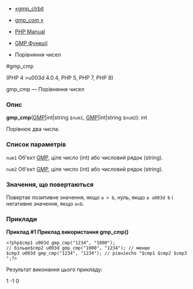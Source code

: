 - [«gmp_clrbit](function.gmp-clrbit.md)
- [gmp_com »](function.gmp-com.md)

- [PHP Manual](index.md)
- [GMP Функції](ref.gmp.md)
- Порівняння чисел

#gmp_cmp

(PHP 4 \>u003d 4.0.4, PHP 5, PHP 7, PHP 8)

gmp_cmp — Порівняння чисел

### Опис

**gmp_cmp**([GMP](class.gmp.md)\|int\|string `$num1`,
[GMP](class.gmp.md)\|int\|string `$num2`): int

Порівнює два числа.

### Список параметрів

`num1`
Об'єкт [GMP](class.gmp.md), ціле число (int) або числовий рядок
(string).

`num2`
Об'єкт [GMP](class.gmp.md), ціле число (int) або числовий рядок
(string).

### Значення, що повертаються

Повертає позитивне значення, якщо `a > b`, нуль, якщо `a u003d b` і
негативне значення, якщо `a<b`.

### Приклади

**Приклад #1 Приклад використання **gmp_cmp()****

`<?php$cmp1 u003d gmp_cmp("1234", "1000"); // більше$cmp2 u003d gmp_cmp("1000", "1234"); // менше $cmp3 u003d gmp_cmp("1234", "1234"); // рівніecho "$cmp1 $cmp2 $cmp3
";?> `

Результат виконання цього прикладу:

1 -1 0
